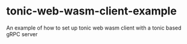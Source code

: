 # tonic-web-wasm-client-example
An example of how to set up tonic web wasm client with a tonic based gRPC server 

